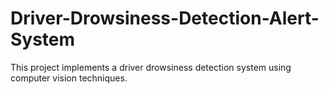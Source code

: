 # Driver-Drowsiness-Detection-Alert-System
 This project implements a driver drowsiness detection system using computer vision techniques.

